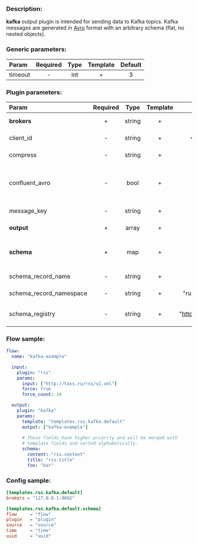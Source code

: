 ### Description:

**kafka** output plugin is intended for sending data to Kafka topics.
Kafka messages are generated in
[Avro](https://en.wikipedia.org/wiki/Apache_Avro) format with an
arbitrary schema (flat, no nested objects).


### Generic parameters:

| Param   | Required | Type | Template | Default |
|:--------|:--------:|:----:|:--------:|:-------:|
| timeout |    -     | int  |    +     |    3    |


### Plugin parameters:

| Param                   | Required |  Type  | Template |         Default         |                Example                 | Description                                                                                                                           |
|:------------------------|:--------:|:------:|:--------:|:-----------------------:|:--------------------------------------:|:--------------------------------------------------------------------------------------------------------------------------------------|
| **brokers**             |    +     | string |    +     |           ""            | "127.0.0.1:9092,<br>host.example.com:1111" | List of Kafka brokers.                                                                                                                |
| client_id               |    -     | string |    +     |       <FLOW_NAME>       |               "gosquito"               | Client identification.                                                                                                                |
| compress                |    -     | string |    +     |         "none"          |                 "zstd"                 | Compression algorithm.                                                                                                                |
| confluent_avro          |    -     |  bool  |    +     |          false          |                  true                  | Send [Confluent Avro (magic byte + schema)](https://docs.confluent.io/current/schema-registry/serdes-develop/index.html#wire-format). |
| message_key             |    -     | string |    +     |         "none"          |               "partkey1"               | Message partition key.                                                                                                                |
| **output**              |    +     | array  |    +     |           []            |                ["news"]                | List of Kafka topics.                                                                                                                 |
| **schema**              |    +     |  map   |    +     |          map[]          |              see example               | Dynamic schema for Kafka messages.                                                                                                    |
| schema_record_name      |    -     | string |    +     |       "DataItem"        |                "event"                 | [Avro record name](http://avro.apache.org/docs/current/spec.html).                                                                                                                     |
| schema_record_namespace |    -     | string |    +     | "ru.livelace.gosquito"  |             "com.example"              | [Avro record namespace](http://avro.apache.org/docs/current/spec.html).                                                                                                                |
| schema_registry         |    -     | string |    +     | "http://127.0.0.1:8081" |     "https://schemas.example.com"      | [Confluent schema registry](https://docs.confluent.io/current/schema-registry/index.html).                                                                                                            |


### Flow sample:

```yaml
flow:
  name: "kafka-example"

  input:
    plugin: "rss"
    params:
      input: ["http://tass.ru/rss/v2.xml"]
      force: true
      force_count: 10

  output:
    plugin: "kafka"
    params:
      template: "templates.rss.kafka.default"
      output: ["kafka-example"]
      
      # These fields have higher priority and will be merged with 
      # template fields and sorted alphabetically. 
      schema:
        content: "rss.content"
        title: "rss.title"
        foo: "bar"
```

### Config sample:

```toml
[templates.rss.kafka.default]
brokers = "127.0.0.1:9092"

[templates.rss.kafka.default.schema]
flow     = "flow"
plugin   = "plugin"
source   = "source"
time     = "time"
uuid     = "uuid"
```

